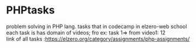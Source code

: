 # PHPtasks
problem solving in PHP lang.
tasks that in codecamp in elzero-web school 
each task is has domain of videos; 
fro ex: 
task 1=> from video1: 12  
link of all tasks :https://elzero.org/category/assignments/php-assignments/

